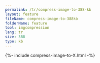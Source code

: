 ```yaml
---
permalink: /tr/compress-image-to-388-kb
layout: feature
fileName: compress-image-to-388kb
folderName: feature
tool: imgcompression
lang: tr
size: 388
type: kb
---
```


{%- include compress-image-to-X.html -%}
